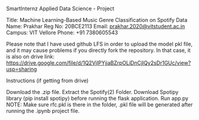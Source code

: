 SmartInternz
Applied Data Science - Project

Title: Machine Learning-Based Music Genre Classification on Spotify Data Name: Prakhar Reg No: 20BCE2113 Email: prakhar.2020@vitstudent.ac.in Campus: VIT Vellore Phone: +91 7380605543

Please note that I have used github LFS in order to upload the model pkl file, and it may cause problems if you directly fork the repository. 
In that case, it is also on drive link: https://drive.google.com/file/d/1Q2VjIPYjiaBZrpOLiDnCjIQy2sDr1GUc/view?usp=sharing

Instructions (if getting from drive)

Download the .zip file.
Extract the Spotify(2) Folder.
Download Spotipy library (pip install spotipy) before running the flask application.
Run app.py
NOTE: Make sure rfc.pkl is there in the folder, .pkl file will be generated after running the .ipynb project file.
